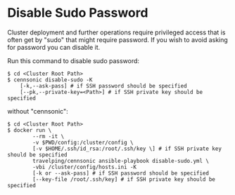 # Disable Sudo Password

Cluster deployment and further operations require privileged access that is
often get by "sudo" that might require password. If you wish to avoid asking
for password you can disable it.

Run this command to disable sudo password:

```
$ cd <Cluster Root Path>
$ cennsonic disable-sudo -K
    [-k,--ask-pass] # if SSH password should be specified
    [--pk,--private-key=<Path>] # if SSH private key should be specified
```

without "cennsonic":

```
$ cd <Cluster Root Path>
$ docker run \
        --rm -it \
        -v $PWD/config:/cluster/config \
        [-v $HOME/.ssh/id_rsa:/root/.ssh/key \] # if SSH private key should be specified
        travelping/cennsonic ansible-playbook disable-sudo.yml \
        -vbi /cluster/config/hosts.ini -K
        [-k or --ask-pass] # if SSH password should be specified
        [--key-file /root/.ssh/key] # if SSH private key should be specified
```
